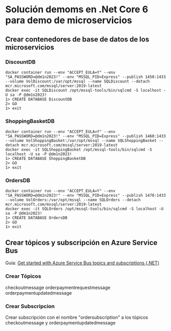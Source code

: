 # Solución demoms en .Net Core 6 para demo de microservicios

## Crear contenedores de base de datos de los microservicios

### DiscountDB
```
docker container run --env "ACCEPT_EULA=Y" --env "SA_PASSWORD=@dm1n2023!" --env "MSSQL_PID=Express" --publish 1450:1433 --volume VolDiscount:/var/opt/mssql --name SQLDiscount --detach mcr.microsoft.com/mssql/server:2019-latest
docker exec -it SQLDiscount /opt/mssql-tools/bin/sqlcmd -S localhost -U sa -P @dm1n2023!
1> CREATE DATABASE DiscountDB
2> GO
1> exit
```
### ShoppingBasketDB
```
docker container run --env "ACCEPT_EULA=Y" --env "SA_PASSWORD=@dm1n2023!" --env "MSSQL_PID=Express" --publish 1460:1433 --volume VolShoppingBasket:/var/opt/mssql --name SQLShoppingBasket --detach mcr.microsoft.com/mssql/server:2019-latest
docker exec -it SQLShoppingBasket /opt/mssql-tools/bin/sqlcmd -S localhost -U sa -P @dm1n2023!
1> CREATE DATABASE ShoppingBasketDB
2> GO
1> exit
```
### OrdersDB
```
docker container run --env "ACCEPT_EULA=Y" --env "SA_PASSWORD=@dm1n2023!" --env "MSSQL_PID=Express" --publish 1470:1433 --volume VolOrders:/var/opt/mssql --name SQLOrders --detach mcr.microsoft.com/mssql/server:2019-latest
docker exec -it SQLOrders /opt/mssql-tools/bin/sqlcmd -S localhost -U sa -P @dm1n2023!
1> CREATE DATABASE OrdersDB
2> GO
1> exit
```

## Crear tópicos y subscripción en Azure Service Bus
Guia:
[Get started with Azure Service Bus topics and subscriptions (.NET)](https://learn.microsoft.com/en-us/azure/service-bus-messaging/service-bus-dotnet-how-to-use-topics-subscriptions?tabs=connection-string)
### Crear Tópicos
checkoutmessage
orderpaymentrequestmessage
orderpaymentupdatedmessage
### Crear Subscripcion
Crear subscripción con el nombre "ordersubscription" a los tópicos checkoutmessage y orderpaymentupdatedmessage 
